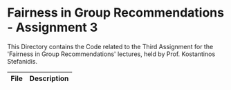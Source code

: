 # Fairness in Group Recommendations - Assignment 3

This Directory contains the Code related to the Third Assignment for the 'Fairness in Group Recommendations' lectures, held by Prof. Kostantinos Stefanidis.

| File | Description |
| -------------------- | ----------------------------------------------------------------------------------------------------------------------- |